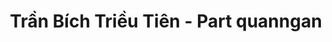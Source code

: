 ---
layout: album
resource: instagram
title: "Trần Bích Triều Tiên - Part quanngan"
description: "Instagram album of Trần Bích Triều Tiên, part quanngan.</br> Username: tienbabie_24"
active: gallery
album-title: "Trần Bích Triều Tiên"
images:
  - image_path: tienbabie_24/quanngan/1349304062590582_475755312_1771502777037373_122625498441549346_n.jpg
  - image_path: tienbabie_24/quanngan/1349304072590581_476229013_1771502373704080_6518540445452054653_n.jpg
  - image_path: tienbabie_24/quanngan/1393496401504681_476804391_1773963256791325_5796907323137466024_n.jpg
  - image_path: tienbabie_24/quanngan/1393496418171346_476732275_1773963286791322_7403009927128920832_n.jpg
  - image_path: tienbabie_24/quanngan/1393496441504677_476749181_1773963176791333_3660881615395830710_n.jpg
  - image_path: tienbabie_24/quanngan/1393496451504676_476227001_1773963203457997_7688629154462860192_n.jpg
  - image_path: tienbabie_24/quanngan/1482526135935040_480193764_1779119759609008_2693835821915120_n.jpg
  - image_path: tienbabie_24/quanngan/1482526152601705_480572015_1779120082942309_4420384612949805687_n.jpg
  - image_path: tienbabie_24/quanngan/1518829982304655_481153113_1782122832642034_9132988473432987489_n.jpg
  - image_path: tienbabie_24/quanngan/1519252485595738_480687986_1782123995975251_6624014692989014661_n.jpg
  - image_path: tienbabie_24/quanngan/1532054407648879_480443124_1782392369281747_6851892765452107218_n.jpg
  - image_path: tienbabie_24/quanngan/1615249182662734_481262931_1790391731815144_6407512462632413088_n.jpg
  - image_path: tienbabie_24/quanngan/1728200754700909_483965314_1799719780882339_511563815744590315_n.jpg
  - image_path: tienbabie_24/quanngan/20231230_213509_413463225_277905025281252_6880781649713700161_n.jpg
  - image_path: tienbabie_24/quanngan/20231230_213509_414495401_673058301387098_4947380178401137253_n.jpg
  - image_path: tienbabie_24/quanngan/20231230_213509_414683713_897472002008505_1413500726496939445_n.jpg
  - image_path: tienbabie_24/quanngan/20240110_195439_418669283_330447343191615_981542319965906371_n.jpg
  - image_path: tienbabie_24/quanngan/20240325_153252_434436453_339199068611896_6038639893035995442_n.jpg
  - image_path: tienbabie_24/quanngan/20240423_011758_440347777_276019482239423_9098186029489786335_n.jpg
  - image_path: tienbabie_24/quanngan/20240509_182510_442075423_1723379898489198_8319081068663190652_n.jpg
  - image_path: tienbabie_24/quanngan/20240509_182510_442094754_344649804923738_1181543566075092794_n.jpg
  - image_path: tienbabie_24/quanngan/20240510_111521_436341231_1392011938114166_257813995574641920_n.jpg
  - image_path: tienbabie_24/quanngan/20240510_111521_436554298_1575502849912030_7711301099356797914_n.jpg
  - image_path: tienbabie_24/quanngan/20240523_190850_445581215_992820145519402_7726009642066251627_n.jpg
  - image_path: tienbabie_24/quanngan/20240523_190850_445804992_993761981769311_8969383148987531200_n.jpg
  - image_path: tienbabie_24/quanngan/20240525_110123_446122303_1650777209075803_6383822876805792436_n.jpg
  - image_path: tienbabie_24/quanngan/20241223_005922_470911839_1218545732574650_6746080398491735318_n.jpg
  - image_path: tienbabie_24/quanngan/20241223_005922_471322549_1036441854949731_2107638326441491961_n.jpg
  - image_path: tienbabie_24/quanngan/20250316_224227_484799351_18048815648465787_358964761671500440_n.jpg
  - image_path: tienbabie_24/quanngan/20250316_224227_484814095_18048815639465787_2729541264418764995_n.jpg
---
